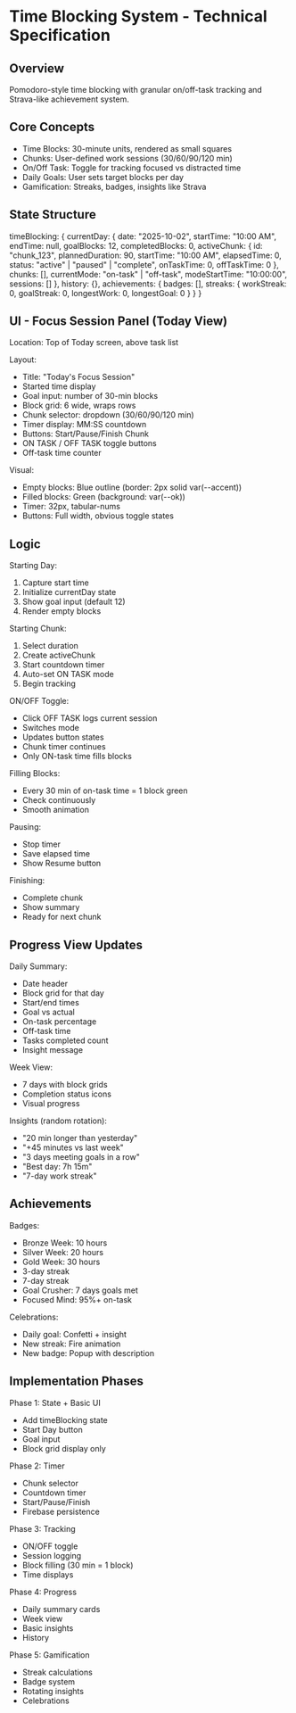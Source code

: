 # Time Blocking System - Technical Specification

## Overview
Pomodoro-style time blocking with granular on/off-task tracking and Strava-like achievement system.

## Core Concepts
- Time Blocks: 30-minute units, rendered as small squares
- Chunks: User-defined work sessions (30/60/90/120 min)
- On/Off Task: Toggle for tracking focused vs distracted time
- Daily Goals: User sets target blocks per day
- Gamification: Streaks, badges, insights like Strava

## State Structure

timeBlocking: {
  currentDay: {
    date: "2025-10-02",
    startTime: "10:00 AM",
    endTime: null,
    goalBlocks: 12,
    completedBlocks: 0,
    activeChunk: {
      id: "chunk_123",
      plannedDuration: 90,
      startTime: "10:00 AM",
      elapsedTime: 0,
      status: "active" | "paused" | "complete",
      onTaskTime: 0,
      offTaskTime: 0
    },
    chunks: [],
    currentMode: "on-task" | "off-task",
    modeStartTime: "10:00:00",
    sessions: []
  },
  history: {},
  achievements: {
    badges: [],
    streaks: {
      workStreak: 0,
      goalStreak: 0,
      longestWork: 0,
      longestGoal: 0
    }
  }
}

## UI - Focus Session Panel (Today View)

Location: Top of Today screen, above task list

Layout:
- Title: "Today's Focus Session"
- Started time display
- Goal input: number of 30-min blocks
- Block grid: 6 wide, wraps rows
- Chunk selector: dropdown (30/60/90/120 min)
- Timer display: MM:SS countdown
- Buttons: Start/Pause/Finish Chunk
- ON TASK / OFF TASK toggle buttons
- Off-task time counter

Visual:
- Empty blocks: Blue outline (border: 2px solid var(--accent))
- Filled blocks: Green (background: var(--ok))
- Timer: 32px, tabular-nums
- Buttons: Full width, obvious toggle states

## Logic

Starting Day:
1. Capture start time
2. Initialize currentDay state
3. Show goal input (default 12)
4. Render empty blocks

Starting Chunk:
1. Select duration
2. Create activeChunk
3. Start countdown timer
4. Auto-set ON TASK mode
5. Begin tracking

ON/OFF Toggle:
- Click OFF TASK logs current session
- Switches mode
- Updates button states
- Chunk timer continues
- Only ON-task time fills blocks

Filling Blocks:
- Every 30 min of on-task time = 1 block green
- Check continuously
- Smooth animation

Pausing:
- Stop timer
- Save elapsed time
- Show Resume button

Finishing:
- Complete chunk
- Show summary
- Ready for next chunk

## Progress View Updates

Daily Summary:
- Date header
- Block grid for that day
- Start/end times
- Goal vs actual
- On-task percentage
- Off-task time
- Tasks completed count
- Insight message

Week View:
- 7 days with block grids
- Completion status icons
- Visual progress

Insights (random rotation):
- "20 min longer than yesterday"
- "+45 minutes vs last week"
- "3 days meeting goals in a row"
- "Best day: 7h 15m"
- "7-day work streak"

## Achievements

Badges:
- Bronze Week: 10 hours
- Silver Week: 20 hours
- Gold Week: 30 hours
- 3-day streak
- 7-day streak
- Goal Crusher: 7 days goals met
- Focused Mind: 95%+ on-task

Celebrations:
- Daily goal: Confetti + insight
- New streak: Fire animation
- New badge: Popup with description

## Implementation Phases

Phase 1: State + Basic UI
- Add timeBlocking state
- Start Day button
- Goal input
- Block grid display only

Phase 2: Timer
- Chunk selector
- Countdown timer
- Start/Pause/Finish
- Firebase persistence

Phase 3: Tracking
- ON/OFF toggle
- Session logging
- Block filling (30 min = 1 block)
- Time displays

Phase 4: Progress
- Daily summary cards
- Week view
- Basic insights
- History

Phase 5: Gamification
- Streak calculations
- Badge system
- Rotating insights
- Celebrations